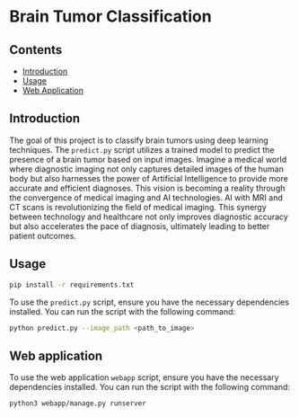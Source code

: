 # Brain Tumor Classification

## Contents

- [Introduction](#introduction)
- [Usage](#usage)
- [Web Application](#web-application)

## Introduction

The goal of this project is to classify brain tumors using deep learning techniques. The `predict.py` script utilizes a trained model to predict the presence of a brain tumor based on input images. Imagine a medical world where diagnostic imaging not only captures detailed images of the human body but also harnesses the power of Artificial Intelligence to provide more accurate and efficient diagnoses. This vision is becoming a reality through the convergence of medical imaging and AI technologies.  AI with MRI and CT scans is revolutionizing the field of medical imaging. This synergy between technology and healthcare not only improves diagnostic accuracy but also accelerates the pace of diagnosis, ultimately leading to better patient outcomes.


## Usage
```bash
pip install -r requirements.txt
```

To use the `predict.py` script, ensure you have the necessary dependencies installed. You can run the script with the following command:

```bash
python predict.py --image_path <path_to_image>
```

## Web application
To use the web application `webapp` script, ensure you have the necessary dependencies installed. You can run the script with the following command:

```bash
python3 webapp/manage.py runserver
```

